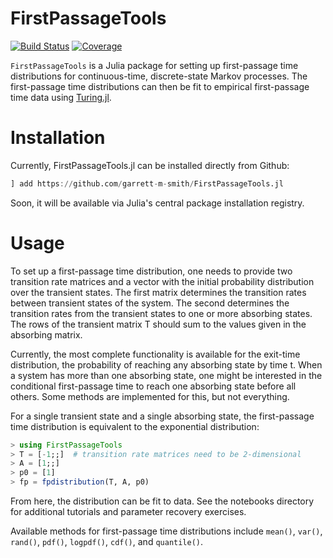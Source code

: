 # FirstPassageTools

[![Build Status](https://github.com/garrett-m-smith/FirstPassageTools.jl/actions/workflows/CI.yml/badge.svg?branch=main)](https://github.com/garrett-m-smith/FirstPassageTools.jl/actions/workflows/CI.yml?query=branch%3Amain)
[![Coverage](https://codecov.io/gh/garrett-m-smith/FirstPassageTools.jl/branch/main/graph/badge.svg)](https://codecov.io/gh/garrett-m-smith/FirstPassageTools.jl)

`FirstPassageTools` is a Julia package for setting up first-passage time distributions for
continuous-time, discrete-state Markov processes. The first-passage time distributions can
then be fit to empirical first-passage time data using [Turing.jl](https://turing.ml).

# Installation

Currently, FirstPassageTools.jl can be installed directly from Github:

```julia
] add https://github.com/garrett-m-smith/FirstPassageTools.jl
```

Soon, it will be available via Julia's central package installation registry.


# Usage

To set up a first-passage time distribution, one needs to provide two transition rate
matrices and a vector with the initial probability distribution over the transient states.
The first matrix determines the transition rates between transient states of the system. The
second determines the transition rates from the transient states to one or more absorbing
states. The rows of the transient matrix T should sum to the values given in the absorbing
matrix.

Currently, the most complete functionality is available for the exit-time distribution, the
probability of reaching any absorbing state by time t. When a system has more than one
absorbing state, one might be interested in the conditional first-passage time to reach one
absorbing state before all others. Some methods are implemented for this, but not
everything.

For a single transient state and a single absorbing state, the first-passage time
distribution is equivalent to the exponential distribution:

```julia
> using FirstPassageTools
> T = [-1;;]  # transition rate matrices need to be 2-dimensional
> A = [1;;]
> p0 = [1]
> fp = fpdistribution(T, A, p0)
```

From here, the distribution can be fit to data. See the notebooks directory for additional
tutorials and parameter recovery exercises.

Available methods for first-passage time distributions include `mean()`, `var()`, `rand()`,
`pdf()`, `logpdf()`, `cdf()`, and `quantile()`.

